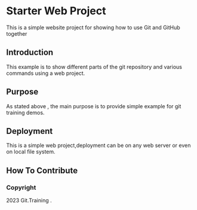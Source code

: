 # Starter Web Project

This is a simple website project for showing how to use Git and GitHub together

## Introduction

This example is to show different parts of the git repository and various commands using a web project.
## Purpose

As stated above , the main purpose is to provide simple example for git training demos.

## Deployment

This is a simple web project,deployment can be on any web server or even on local file system.

## How To Contribute


### Copyright
2023 Git.Training .